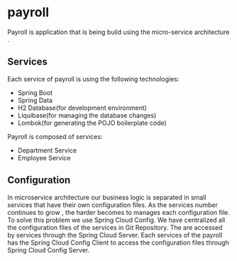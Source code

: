 # payroll
Payroll is application that is being build using the micro-service architecture .

## Services

Each service of payroll is using the following technologies:
- Spring Boot
- Spring Data
- H2 Database(for development environment)
- Liquibase(for managing the database changes)
- Lombok(for generating the POJO boilerplate code)

Payroll is composed of services:
- Department Service
- Employee Service

## Configuration 

In microservice architecture our business logic is separated in  small services that have their own configuration files. 
As the services number continues to grow , the harder becomes to manages each configuration file. To solve this problem we use
Spring Cloud Config. We have centralized all the configuration files of the services in Git Repository. The are accessed by services 
through the Spring Cloud Server. Each services of the payroll has the Spring Cloud Config Client to access the configuration files
through Spring Cloud Config Server.

